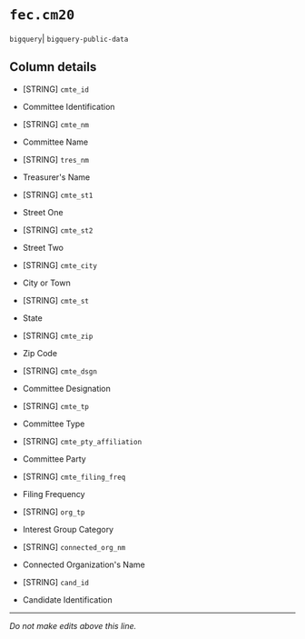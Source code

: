 # `fec.cm20`
`bigquery`| `bigquery-public-data`

## Column details
* [STRING]    `cmte_id`
 - Committee Identification
* [STRING]    `cmte_nm`
 - Committee Name
* [STRING]    `tres_nm`
 - Treasurer's Name
* [STRING]    `cmte_st1`
 - Street One
* [STRING]    `cmte_st2`
 - Street Two
* [STRING]    `cmte_city`
 - City or Town
* [STRING]    `cmte_st`
 - State
* [STRING]    `cmte_zip`
 - Zip Code
* [STRING]    `cmte_dsgn`
 - Committee Designation
* [STRING]    `cmte_tp`
 - Committee Type
* [STRING]    `cmte_pty_affiliation`
 - Committee Party
* [STRING]    `cmte_filing_freq`
 - Filing Frequency
* [STRING]    `org_tp`
 - Interest Group Category
* [STRING]    `connected_org_nm`
 - Connected Organization's Name
* [STRING]    `cand_id`
 - Candidate Identification

-------------------------------------------------------------------------------
*Do not make edits above this line.*

